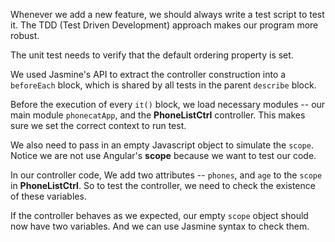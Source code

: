 Whenever we add a new feature, we should always write a test script to test it. 
The TDD (Test Driven Development) approach makes our program more robust.

The unit test needs to verify that the default ordering property is set.

We used Jasmine's API to extract the controller construction into a `beforeEach` block, which is
shared by all tests in the parent `describe` block.

Before the execution of every `it()` block, we load necessary modules --  our main module `phonecatApp`, 
and the **PhoneListCtrl** controller. This makes sure we set the correct context to run test. 

We also need to pass in an empty Javascript object to simulate the `scope`. Notice we are not use Angular's 
**scope** because we want to test our code. 

In our controller code, We add two attributes -- `phones`, and `age` to the `scope` in **PhoneListCtrl**. 
So to test the controller, we need to check the existence of these variables. 

If the controller behaves as we expected, our empty `scope` object should now have two variables. And we can use 
Jasmine syntax to check them.

